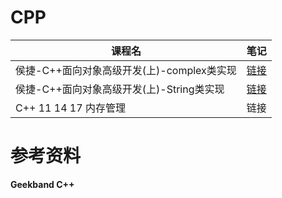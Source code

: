 # CPP

| 课程名                                     | 笔记                                                         |
| ------------------------------------------ | ------------------------------------------------------------ |
| 侯捷-C++面向对象高级开发(上)-complex类实现 | [链接](https://github.com/T1mzhou/CPP/blob/main/complex%E7%B1%BB.md) |
| 侯捷-C++面向对象高级开发(上)-String类实现  | [链接](https://github.com/T1mzhou/CPP/blob/main/String%E7%B1%BB.md) |
| C++ 11 14 17 内存管理                      | 链接                                                         |

# 参考资料

**Geekband C++**
